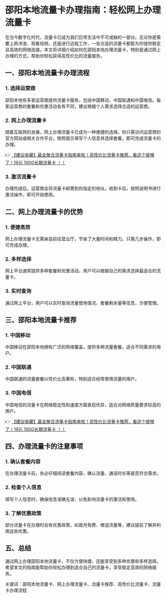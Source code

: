 # 邵阳本地流量卡办理指南：轻松网上办理流量卡

在当今数字化时代，流量卡已成为我们日常生活中不可或缺的一部分。无论你是需要上网冲浪、观看视频，还是进行远程工作，一张合适的流量卡都能为你提供稳定且高效的网络连接。本文将详细介绍如何在邵阳本地办理流量卡，特别是通过网上办理的方式，帮助你轻松获得高性价比的流量服务。

## 一、邵阳本地流量卡办理流程

### 1. 选择运营商
邵阳本地有多家运营商提供流量卡服务，包括中国移动、中国联通和中国电信。每家运营商的套餐和优惠活动各有不同，建议根据个人需求选择合适的运营商。

### 2. 网上办理流量卡
随着互联网的发展，网上办理流量卡已成为一种便捷的选择。你只需访问运营商的官方网站或相关合作平台，按照提示填写个人信息并选择套餐，即可完成流量卡的办理。

👉 [【建议收藏】最全聚合流量卡指南来啦！高性价比流量卡推荐，看这个就够了！19元 100G长期流量卡 ！！](https://bit.ly/Liuliangka)

### 3. 激活流量卡
办理完成后，运营商会将流量卡邮寄到你指定的地址。收到卡后，按照说明书进行激活操作，即可开始使用。

## 二、网上办理流量卡的优势

### 1. 便捷高效
网上办理流量卡无需亲自前往营业厅，节省了大量时间和精力。只需几步操作，即可完成办理。

### 2. 多样选择
网上平台通常提供多种套餐和优惠活动，用户可以根据自己的需求选择最适合的流量卡。

### 3. 实时查询
通过网上平台，用户可以实时查询流量使用情况、套餐剩余量等信息，方便管理。

## 三、邵阳本地流量卡推荐

### 1. 中国移动
中国移动在邵阳本地拥有广泛的网络覆盖，提供多种流量套餐，适合不同需求的用户。

### 2. 中国联通
中国联通的流量套餐以性价比高著称，特别适合经常使用流量的用户。

### 3. 中国电信
中国电信的流量卡在网络稳定性和速度方面表现优异，适合对网络质量要求较高的用户。

👉 [【建议收藏】最全聚合流量卡指南来啦！高性价比流量卡推荐，看这个就够了！19元 100G长期流量卡 ！！](https://bit.ly/Liuliangka)

## 四、办理流量卡的注意事项

### 1. 确认套餐内容
在办理流量卡前，务必仔细阅读套餐内容，确认流量、通话时长等是否符合需求。

### 2. 检查个人信息
填写个人信息时，确保信息准确无误，以免影响流量卡的激活和使用。

### 3. 了解优惠政策
部分流量卡在办理时会有优惠政策，如首月免费、赠送流量等，建议提前了解并利用这些优惠。

## 五、总结

通过网上办理邵阳本地流量卡，不仅方便快捷，还能享受到多种优惠和多样选择。希望本文的指南能帮助你轻松办理到适合自己的流量卡，享受稳定高效的网络服务。

关键词：邵阳本地流量卡、网上办理流量卡、流量卡推荐、高性价比流量卡、流量卡办理流程